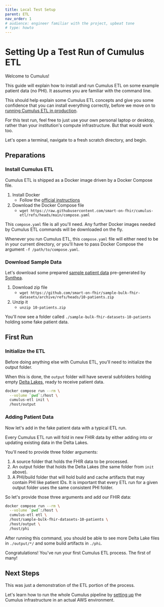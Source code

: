 ```yaml
---
title: Local Test Setup
parent: ETL
nav_order: 1
# audience: engineer familiar with the project, upbeat tone
# type: howto
---
```


# Setting Up a Test Run of Cumulus ETL

Welcome to Cumulus!

This guide will explain how to install and run Cumulus ETL on some example patient data (no PHI).
It assumes you are familiar with the command line.

This should help explain some Cumulus ETL concepts and
give you some confidence that you can install everything correctly,
before we move on to [running Cumulus ETL in production](setup).

For this test run, feel free to just use your own personal laptop or desktop,
rather than your institution's compute infrastructure. But that would work too.

Let's open a terminal, navigate to a fresh scratch directory, and begin.

## Preparations

### Install Cumulus ETL

Cumulus ETL is shipped as a Docker image driven by a Docker Compose file.

1. Install Docker
   - Follow the [official instructions](https://docs.docker.com/engine/install/)
2. Download the Docker Compose file
   - `wget https://raw.githubusercontent.com/smart-on-fhir/cumulus-etl/refs/heads/main/compose.yaml`

This `compose.yaml` file is all you'll need.
Any further Docker images needed by Cumulus ETL commands will be downloaded on the fly.

Whenever you run Cumulus ETL, this `compose.yaml` file will either need to be in your current
directory, or you'll have to pass Docker Compose the argument `-f /path/to/compose.yaml`.

### Download Sample Data

Let's download some prepared
[sample patient data](https://github.com/smart-on-fhir/sample-bulk-fhir-datasets)
pre-generated by [Synthea](https://synthetichealth.github.io/synthea/).

1. Download zip file
   - `wget https://github.com/smart-on-fhir/sample-bulk-fhir-datasets/archive/refs/heads/10-patients.zip`
2. Unzip it
   - `unzip 10-patients.zip`

You'll now see a folder called `./sample-bulk-fhir-datasets-10-patients`
holding some fake patient data.

## First Run

### Initialize the ETL

Before doing anything else with Cumulus ETL, you'll need to initialize the output folder.

When this is done, the `output` folder will have several subfolders holding empty
[Delta Lakes](https://delta.io/), ready to receive patient data.

```sh
docker compose run --rm \
  --volume `pwd`:/host \
  cumulus-etl init \
  /host/output
```

### Adding Patient Data

Now let's add in the fake patient data with a typical ETL run.

Every Cumulus ETL run will fold in new FHIR data by either adding into or updating existing data
in the Delta Lakes.

You'll need to provide three folder arguments:
1. A source folder that holds the FHIR data to be processed.
2. An output folder that holds the Delta Lakes (the same folder from `init` above).
3. A PHI/build folder that will hold build and cache artifacts that may contain PHI
like patient IDs.
It is important that every ETL run for a given output folder uses the same consistent PHI folder.

So let's provide those three arguments and add our FHIR data:
```sh
docker compose run --rm \
  --volume `pwd`:/host \
  cumulus-etl etl \
  /host/sample-bulk-fhir-datasets-10-patients \
  /host/output \
  /host/phi
```

After running this command, you should be able to see more Delta Lake files in
`./output/*/` and some build artifacts in `./phi`.

Congratulations! You've run your first Cumulus ETL process. The first of many!

## Next Steps

This was just a demonstration of the ETL portion of the process.

Let's learn how to run the whole Cumulus pipeline by [setting up](setup) the Cumulus infrastructure
in an actual AWS environment.
